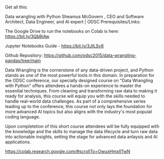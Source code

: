 Get all this:

Data wrangling with Python
Sheamus McGovern , CEO and Software Architect, Data Engineer, and AI expert | ODSC Prerequisites/Links:

The Google Drive to run the notebooks on Colab is here: https://bit.ly/3QbBjAw

Jupyter Notebooks Guide - https://bit.ly/3JtLSv8

Github Repository: https://github.com/odsc2015/data-wrangling-pandas/tree/main

Data Wrangling is the cornerstone of any data-driven project, and Python stands as one of the most powerful tools in this domain. In preparation for the ODSC conference, our specially designed course on "Data Wrangling with Python" offers attendees a hands-on experience to master the essential techniques. From cleaning and transforming raw data to making it ready for analysis, this course will equip you with the skills needed to handle real-world data challenges. As part of a comprehensive series leading up to the conference, this course not only lays the foundation for more advanced AI topics but also aligns with the industry's most populat coding language.

Upon completetion of this short course attendees will be fully equipped with the knowledge and the skills to manage the data lifecycle and turn raw data into actionable insights, setting the stage for advanced data anlaysis and AI applications.

https://colab.research.google.com/#scrollTo=OwuxHmxllTwN

